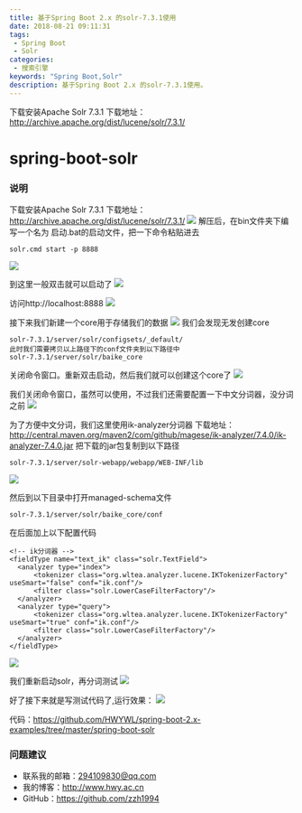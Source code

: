 ```yaml
---
title: 基于Spring Boot 2.x 的solr-7.3.1使用
date: 2018-08-21 09:11:31
tags: 
 - Spring Boot
 - Solr
categories: 
 - 搜索引擎
keywords: "Spring Boot,Solr"
description: 基于Spring Boot 2.x 的solr-7.3.1使用。
---
```



下载安装Apache Solr 7.3.1
下载地址：http://archive.apache.org/dist/lucene/solr/7.3.1/

<!--more-->
# spring-boot-solr

### 说明
下载安装Apache Solr 7.3.1
下载地址：http://archive.apache.org/dist/lucene/solr/7.3.1/
![](https://i.imgur.com/wq4835Z.png)
解压后，在bin文件夹下编写一个名为 启动.bat的启动文件，把一下命令粘贴进去
```
solr.cmd start -p 8888
```
![](https://i.imgur.com/MGahKjM.png)

到这里一般双击就可以启动了
![](https://i.imgur.com/9RP8mxS.png)

访问http://localhost:8888
![](https://i.imgur.com/9Ojl3sx.png)

接下来我们新建一个core用于存储我们的数据
![](https://i.imgur.com/1pOoWaG.png)
我们会发现无发创建core
```
solr-7.3.1/server/solr/configsets/_default/
此时我们需要拷贝以上路径下的conf文件夹到以下路径中
solr-7.3.1/server/solr/baike_core
```

关闭命令窗口。重新双击启动，然后我们就可以创建这个core了
![](https://i.imgur.com/fQ2kwLt.png)

我们关闭命令窗口，虽然可以使用，不过我们还需要配置一下中文分词器，没分词之前
![](https://i.imgur.com/jasGf5k.png)

为了方便中文分词，我们这里使用ik-analyzer分词器
下载地址：http://central.maven.org/maven2/com/github/magese/ik-analyzer/7.4.0/ik-analyzer-7.4.0.jar
把下载的jar包复制到以下路径
```
solr-7.3.1/server/solr-webapp/webapp/WEB-INF/lib
```
![](https://i.imgur.com/1KUcb5T.png)

然后到以下目录中打开managed-schema文件
```
solr-7.3.1/server/solr/baike_core/conf
```
在后面加上以下配置代码
```
<!-- ik分词器 -->
<fieldType name="text_ik" class="solr.TextField">
  <analyzer type="index">
      <tokenizer class="org.wltea.analyzer.lucene.IKTokenizerFactory" useSmart="false" conf="ik.conf"/>
      <filter class="solr.LowerCaseFilterFactory"/>
  </analyzer>
  <analyzer type="query">
      <tokenizer class="org.wltea.analyzer.lucene.IKTokenizerFactory" useSmart="true" conf="ik.conf"/>
      <filter class="solr.LowerCaseFilterFactory"/>
  </analyzer>
</fieldType>
```
![](https://i.imgur.com/7rYbKKl.png)

我们重新启动solr，再分词测试
![](https://i.imgur.com/d8yr3ys.png)

好了接下来就是写测试代码了,运行效果：
![](https://i.imgur.com/uG9F7Aa.jpg)

代码：https://github.com/HWYWL/spring-boot-2.x-examples/tree/master/spring-boot-solr

### 问题建议

- 联系我的邮箱：294109830@qq.com
- 我的博客：http://www.hwy.ac.cn
- GitHub：https://github.com/zzh1994